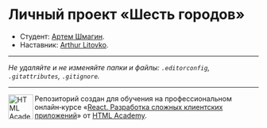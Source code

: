 # Личный проект «Шесть городов»

* Студент: [Артем Шмагин](https://up.htmlacademy.ru/react/14/user/2303901).
* Наставник: [Arthur Litovko](https://htmlacademy.ru/profile/id6927).

---

_Не удаляйте и не изменяйте папки и файлы:_
_`.editorconfig`, `.gitattributes`, `.gitignore`._

---

<a href="https://htmlacademy.ru/intensive/react"><img align="left" width="50" height="50" title="HTML Academy" src="https://up.htmlacademy.ru/static/img/intensive/react/logo-for-github.png"></a>

Репозиторий создан для обучения на профессиональном онлайн‑курсе «[React. Разработка сложных клиентских приложений](https://htmlacademy.ru/intensive/react)» от [HTML Academy](https://htmlacademy.ru).

